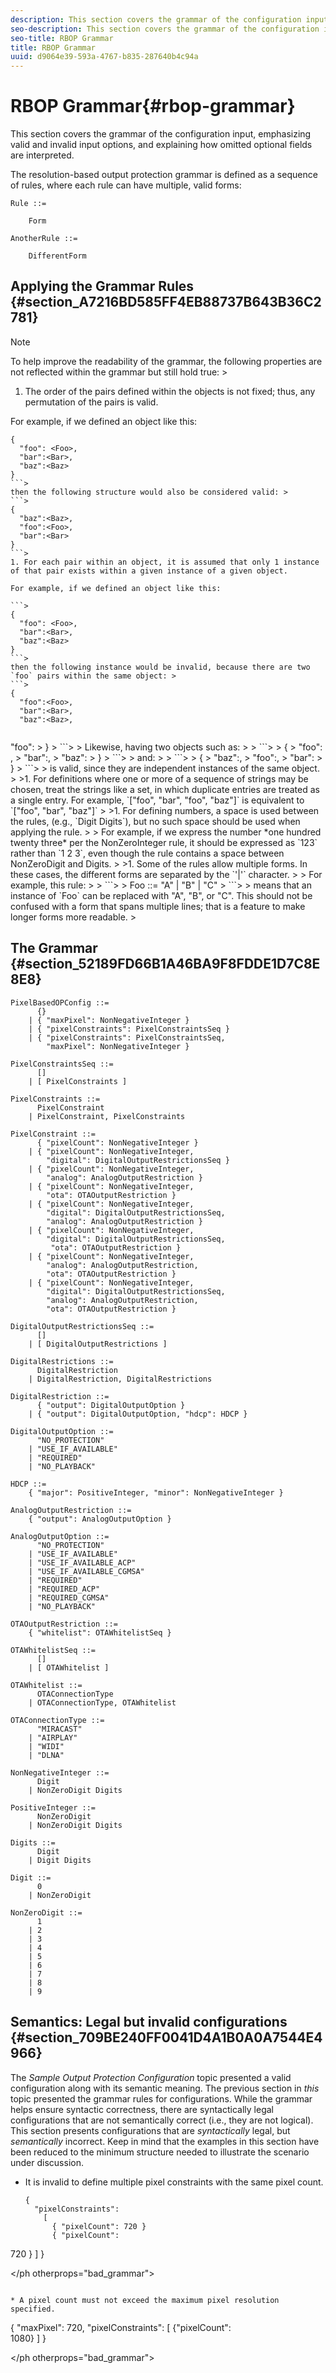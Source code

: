 ```yaml
---
description: This section covers the grammar of the configuration input, emphasizing valid and invalid input options, and explaining how omitted optional fields are interpreted.
seo-description: This section covers the grammar of the configuration input, emphasizing valid and invalid input options, and explaining how omitted optional fields are interpreted.
seo-title: RBOP Grammar
title: RBOP Grammar
uuid: d9064e39-593a-4767-b835-287640b4c94a
---
```


# RBOP Grammar{#rbop-grammar}

This section covers the grammar of the configuration input, emphasizing valid and invalid input options, and explaining how omitted optional fields are interpreted.

The resolution-based output protection grammar is defined as a sequence of rules, where each rule can have multiple, valid forms:

```
Rule ::=       
 
    Form 
     
AnotherRule ::=     
 
    DifferentForm 

```

## Applying the Grammar Rules {#section_A7216BD585FF4EB88737B643B36C2781}

>[!NOTE]
>
>To help improve the readability of the grammar, the following properties are not reflected within the grammar but still hold true: >
>1. The order of the pairs defined within the objects is not fixed; thus, any permutation of the pairs is valid. 
>
>   For example, if we defined an object like this: 
>
>   ```>
>   {  
>     "foo": <Foo>,  
>     "bar":<Bar>,  
>     "baz":<Baz>  
>   }
>   ```>
>   then the following structure would also be considered valid: >
>   ```>
>   {  
>     "baz":<Baz>,  
>     "foo":<Foo>,  
>     "bar":<Bar> 
>   }
>   ```>
>1. For each pair within an object, it is assumed that only 1 instance of that pair exists within a given instance of a given object. 
>
>   For example, if we defined an object like this: 
>
>   ```>
>   {  
>     "foo": <Foo>,  
>     "bar":<Bar>,  
>     "baz":<Baz>  
>   }
>   ```>
>   then the following instance would be invalid, because there are two `foo` pairs within the same object: >
>   ```>
>   { 
>     "foo":<Foo>,  
>     "bar":<Bar>,  
>     "baz":<Baz>,  
>      
<ph otherprops="bad_grammar">
  "foo":<Foo>  
 >   } 
</ph otherprops="bad_grammar">
>   ```>
>   Likewise, having two objects such as: >
>   ```>
>   {  
>     "foo": <Foo>,  
>     "bar":<Bar>,  
>     "baz":<Baz>  
>   }
>   ```>
>   and: >
>   ```>
>   {  
>     "baz":<Baz>,  
>     "foo":<Foo>,  
>     "bar":<Bar> 
>   }
>   ```>
>   is valid, since they are independent instances of the same object. 
>
>1. For definitions where one or more of a sequence of strings may be chosen, treat the strings like a set, in which duplicate entries are treated as a single entry. For example, `["foo", "bar", "foo", "baz"]` is equivalent to `["foo", "bar", "baz"]` 
>
>1. For defining numbers, a space is used between the rules, (e.g., `Digit Digits`), but no such space should be used when applying the rule. 
>
>   For example, if we express the number *one hundred twenty three* per the NonZeroInteger rule, it should be expressed as `123` rather than `1 2 3`, even though the rule contains a space between NonZeroDigit and Digits. 
>
>1. Some of the rules allow multiple forms. In these cases, the different forms are separated by the `'|'` character. 
>
>   For example, this rule: >
>   ```>
>   Foo ::= "A" | "B" | "C"
>   ```>
>   means that an instance of `Foo` can be replaced with "A", "B", or "C". This should not be confused with a form that spans multiple lines; that is a feature to make longer forms more readable. 
>

## The Grammar {#section_52189FD66B1A46BA9F8FDDE1D7C8E8E8}

```
PixelBasedOPConfig ::= 
      {} 
    | { "maxPixel": NonNegativeInteger } 
    | { "pixelConstraints": PixelConstraintsSeq } 
    | { "pixelConstraints": PixelConstraintsSeq, 
        "maxPixel": NonNegativeInteger } 
 
PixelConstraintsSeq ::= 
      [] 
    | [ PixelConstraints ] 
 
PixelConstraints ::= 
      PixelConstraint 
    | PixelConstraint, PixelConstraints 
 
PixelConstraint ::= 
      { "pixelCount": NonNegativeInteger } 
    | { "pixelCount": NonNegativeInteger, 
        "digital": DigitalOutputRestrictionsSeq } 
    | { "pixelCount": NonNegativeInteger, 
        "analog": AnalogOutputRestriction } 
    | { "pixelCount": NonNegativeInteger, 
        "ota": OTAOutputRestriction } 
    | { "pixelCount": NonNegativeInteger, 
        "digital": DigitalOutputRestrictionsSeq, 
        "analog": AnalogOutputRestriction } 
    | { "pixelCount": NonNegativeInteger, 
        "digital": DigitalOutputRestrictionsSeq, 
         "ota": OTAOutputRestriction } 
    | { "pixelCount": NonNegativeInteger, 
        "analog": AnalogOutputRestriction, 
        "ota": OTAOutputRestriction } 
    | { "pixelCount": NonNegativeInteger, 
        "digital": DigitalOutputRestrictionsSeq, 
        "analog": AnalogOutputRestriction, 
        "ota": OTAOutputRestriction } 
 
DigitalOutputRestrictionsSeq ::= 
      [] 
    | [ DigitalOutputRestrictions ] 
 
DigitalRestrictions ::= 
      DigitalRestriction 
    | DigitalRestriction, DigitalRestrictions 
 
DigitalRestriction ::= 
      { "output": DigitalOutputOption } 
    | { "output": DigitalOutputOption, "hdcp": HDCP } 
 
DigitalOutputOption ::= 
      "NO_PROTECTION" 
    | "USE_IF_AVAILABLE" 
    | "REQUIRED" 
    | "NO_PLAYBACK" 
 
HDCP ::= 
    { "major": PositiveInteger, "minor": NonNegativeInteger } 
 
AnalogOutputRestriction ::= 
    { "output": AnalogOutputOption } 
 
AnalogOutputOption ::= 
      "NO_PROTECTION" 
    | "USE_IF_AVAILABLE" 
    | "USE_IF_AVAILABLE_ACP" 
    | "USE_IF_AVAILABLE_CGMSA" 
    | "REQUIRED" 
    | "REQUIRED_ACP" 
    | "REQUIRED_CGMSA" 
    | "NO_PLAYBACK" 
 
OTAOutputRestriction ::= 
    { "whitelist": OTAWhitelistSeq } 
 
OTAWhitelistSeq ::= 
      [] 
    | [ OTAWhitelist ] 
 
OTAWhitelist ::= 
      OTAConnectionType 
    | OTAConnectionType, OTAWhitelist 
 
OTAConnectionType ::= 
      "MIRACAST" 
    | "AIRPLAY" 
    | "WIDI" 
    | "DLNA" 
 
NonNegativeInteger ::= 
      Digit 
    | NonZeroDigit Digits 
 
PositiveInteger ::= 
      NonZeroDigit 
    | NonZeroDigit Digits 
 
Digits ::= 
      Digit 
    | Digit Digits 
 
Digit ::= 
      0 
    | NonZeroDigit

NonZeroDigit ::= 
      1 
    | 2 
    | 3 
    | 4 
    | 5 
    | 6 
    | 7 
    | 8 
    | 9

```

## Semantics: Legal but invalid configurations {#section_709BE240FF0041D4A1B0A0A7544E4966}

The *Sample Output Protection Configuration* topic presented a valid configuration along with its semantic meaning. The previous section in *this* topic presented the grammar rules for configurations. While the grammar helps ensure syntactic correctness, there are syntactically legal configurations that are not semantically correct (i.e., they are not logical). This section presents configurations that are *syntactically* legal, but *semantically* incorrect. Keep in mind that the examples in this section have been reduced to the minimum structure needed to illustrate the scenario under discussion.

* It is invalid to define multiple pixel constraints with the same pixel count. 

  ```
  {  
    "pixelConstraints":  
      [  
        { "pixelCount": 720 }  
        { "pixelCount":  
<ph otherprops="bad_grammar">
  720 }  
       ]  
   }  
    
</ph otherprops="bad_grammar">
  ```

* A pixel count must not exceed the maximum pixel resolution specified. 

  ```
  { 
    "maxPixel": 720, 
    "pixelConstraints": 
      [ 
        {"pixelCount":  
<ph otherprops="bad_grammar">
  1080} 
       ] 
   } 
    
</ph otherprops="bad_grammar">
  ```

